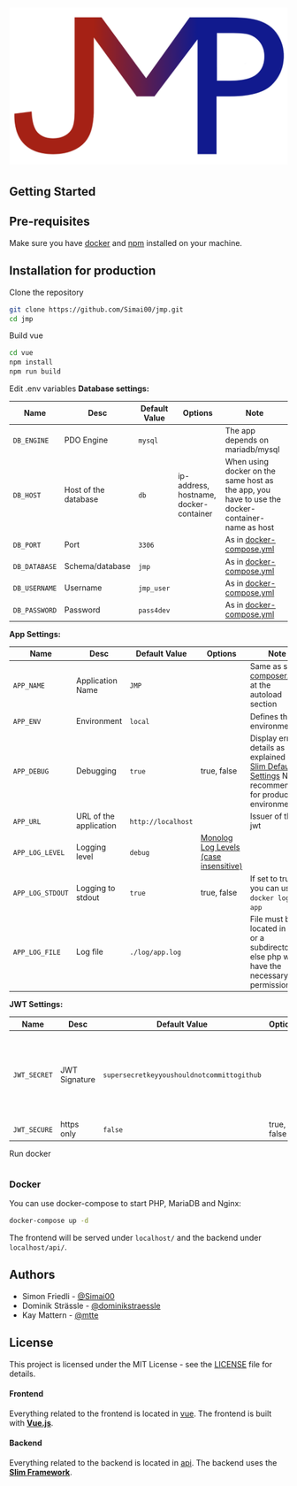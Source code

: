 # ![JMP](logo.png)

## Getting Started

## Pre-requisites

Make sure you have [docker](https://www.docker.com/) and [npm](https://www.npmjs.com/) installed on your machine.

## Installation for production

Clone the repository
```bash
git clone https://github.com/Simai00/jmp.git
cd jmp
```

Build vue
```bash
cd vue
npm install
npm run build
```

Edit .env variables
**Database settings:**  

| Name | Desc | Default Value | Options | Note |
|------|------|---------------|---------|------|
| `DB_ENGINE` | PDO Engine | `mysql` | |The app depends on mariadb/mysql|  
| `DB_HOST` | Host of the database | `db` | ip-address, hostname, docker-container |When using docker on the same host as the app, you have to use the docker-container-name as host|
| `DB_PORT` | Port | `3306` ||As in [docker-compose.yml](../docker-compose.yml)|
| `DB_DATABASE` | Schema/database | `jmp` | |As in [docker-compose.yml](../docker-compose.yml)|
| `DB_USERNAME` | Username | `jmp_user` | |As in [docker-compose.yml](../docker-compose.yml)|
| `DB_PASSWORD` | Password | `pass4dev` | |As in [docker-compose.yml](../docker-compose.yml)|

**App Settings:**

| Name | Desc | Default Value | Options | Note |
|------|------|---------------|---------|------|
| `APP_NAME` | Application Name | `JMP` | |Same as set in [composer.json](../api/composer.json) at the autoload section |
| `APP_ENV` | Environment | `local` |  |Defines the environment|
| `APP_DEBUG` | Debugging | `true` | true, false |Display error details as explained in [Slim Default Settings](https://www.slimframework.com/docs/v3/objects/application.html#slim-default-settings) Not recommended for production environments|
| `APP_URL` | URL of the application | `http://localhost` | |Issuer of the jwt|
| `APP_LOG_LEVEL` | Logging level | `debug` | [Monolog Log Levels (case insensitive)](https://github.com/Seldaek/monolog/blob/master/doc/01-usage.md#log-levels) ||
| `APP_LOG_STDOUT` | Logging to stdout | `true` | true, false |If set to true, you can use `docker logs app`|
| `APP_LOG_FILE` | Log file | `./log/app.log` | |File must be located in `api/` or a subdirectory, else php won't have the necessary permissions |

**JWT Settings:**

| Name | Desc | Default Value | Options | Note |
|------|------|---------------|---------|------|
| `JWT_SECRET` | JWT Signature  | `supersecretkeyyoushouldnotcommittogithub` | |Read more at [stackoverflow](https://stackoverflow.com/a/31313582/7130107). You can use openssl to generate a secret. [HS256/HMAC](https://en.wikipedia.org/wiki/HMAC) is used for signing the jwt|
| `JWT_SECURE` | https only | `false` | true, false |[read more](https://github.com/tuupola/slim-jwt-auth#security)|


Run docker 
```bash

```

### Docker
You can use docker-compose to start PHP, MariaDB and Nginx:

```bash
docker-compose up -d
```

The frontend will be served under `localhost/` and the backend under `localhost/api/`.

## Authors

- Simon Friedli - [@Simai00](https://github.com/Simai00)
- Dominik Strässle - [@dominikstraessle](https://github.com/dominikstraessle)
- Kay Mattern - [@mtte](https://github.com/mtte)

## License

This project is licensed under the MIT License - see the [LICENSE](LICENSE) file for details.





#### Frontend

Everything related to the frontend is located in [vue](vue). The frontend is built with **[Vue.js](https://vuejs.org/)**.
#### Backend

Everything related to the backend is located in [api](api). The backend uses the **[Slim Framework](https://www.slimframework.com/)**.